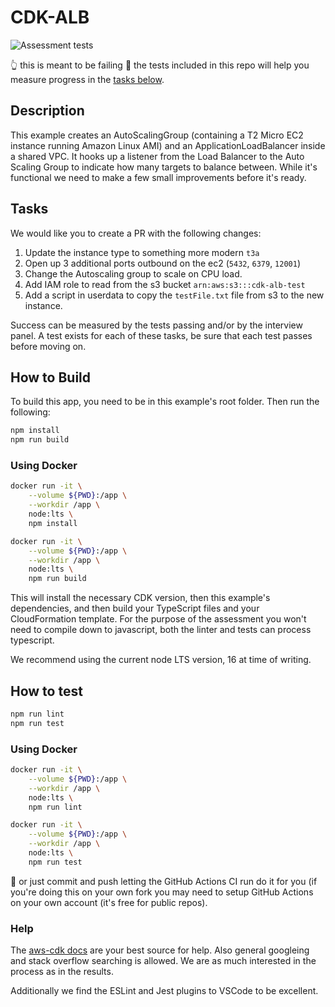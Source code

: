 # CDK-ALB

![Assessment tests](https://github.com/nib-health-funds/cdk-alb/actions/workflows/lint-test.yml/badge.svg)

👆 this is meant to be failing 🤭 the tests included in this repo will help you measure progress in the [tasks below](#tasks).

## Description

This example creates an AutoScalingGroup (containing a T2 Micro EC2 instance running Amazon Linux AMI) and an ApplicationLoadBalancer inside a shared VPC. It hooks up a listener from the Load Balancer to the Auto Scaling Group to indicate how many targets to balance between. While it's functional we need to make a few small improvements before it's ready.

## Tasks

We would like you to create a PR with the following changes:

1. Update the instance type to something more modern `t3a`
2. Open up 3 additional ports outbound on the ec2 (`5432`, `6379`, `12001`)
3. Change the Autoscaling group to scale on CPU load.
4. Add IAM role to read from the s3 bucket `arn:aws:s3:::cdk-alb-test`
5. Add a script in userdata to copy the `testFile.txt` file from s3 to the new instance.

Success can be measured by the tests passing and/or by the interview panel. A test exists for each of these tasks, be sure that each test passes before moving on.

## How to Build

To build this app, you need to be in this example's root folder. Then run the following:

```bash
npm install
npm run build
```

### Using Docker

```bash
docker run -it \
    --volume ${PWD}:/app \
    --workdir /app \
    node:lts \
    npm install

docker run -it \
    --volume ${PWD}:/app \
    --workdir /app \
    node:lts \
    npm run build
```

This will install the necessary CDK version, then this example's dependencies, and then build your TypeScript files and your CloudFormation template. For the purpose of the assessment you won't need to compile down to javascript, both the linter and tests can process typescript.

We recommend using the current node LTS version, 16 at time of writing.

## How to test
```bash
npm run lint
npm run test
```

### Using Docker

```bash
docker run -it \
    --volume ${PWD}:/app \
    --workdir /app \
    node:lts \
    npm run lint

docker run -it \
    --volume ${PWD}:/app \
    --workdir /app \
    node:lts \
    npm run test
```

🤫 or just commit and push letting the GitHub Actions CI run do it for you (if you're doing this on your own fork you may need to setup GitHub Actions on your own account (it's free for public repos).

### Help

The [aws-cdk docs](https://docs.aws.amazon.com/cdk/api/v1/docs/aws-construct-library.html) are your best source for help. Also general googleing and stack overflow searching is allowed. We are as much interested in the process as in the results.

Additionally we find the ESLint and Jest plugins to VSCode to be excellent.
